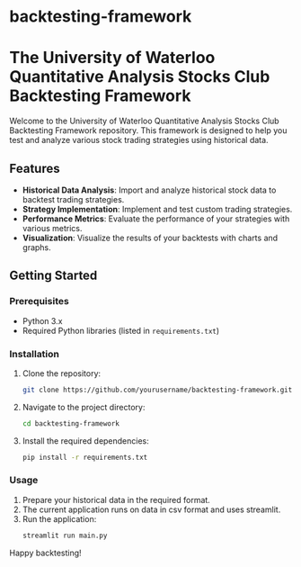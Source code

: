 # backtesting-framework
# The University of Waterloo Quantitative Analysis Stocks Club Backtesting Framework

Welcome to the University of Waterloo Quantitative Analysis Stocks Club Backtesting Framework repository. This framework is designed to help you test and analyze various stock trading strategies using historical data.

## Features

- **Historical Data Analysis**: Import and analyze historical stock data to backtest trading strategies.
- **Strategy Implementation**: Implement and test custom trading strategies.
- **Performance Metrics**: Evaluate the performance of your strategies with various metrics.
- **Visualization**: Visualize the results of your backtests with charts and graphs.

## Getting Started

### Prerequisites

- Python 3.x
- Required Python libraries (listed in `requirements.txt`)

### Installation

1. Clone the repository:
    ```bash
    git clone https://github.com/yourusername/backtesting-framework.git
    ```
2. Navigate to the project directory:
    ```bash
    cd backtesting-framework
    ```
3. Install the required dependencies:
    ```bash
    pip install -r requirements.txt
    ```


### Usage

1. Prepare your historical data in the required format.
2. The current application runs on data in csv format and uses streamlit.
3. Run the application:
    ```python
    streamlit run main.py
    ```


Happy backtesting!


